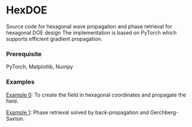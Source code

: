 # HexDOE
Source code for hexagonal wave propagation and phase retrieval for hexagonal DOE design
The implementation is based on PyTorch which supports efficient gradient propagation.
### Prerequisite
PyTorch, Matplotlib, Numpy
### Examples
[Example 0](https://github.com/vccimaging/HexDOE/blob/main/demo_0_forward_simulation.ipynb): To create the field in hexagonal coordinates and propagate the field.

[Example 1](https://github.com/vccimaging/HexDOE/blob/main/demo_1_inverse_design.ipynb): Phase retrieval solved by back-propagation and Gerchberg-Saxton.
